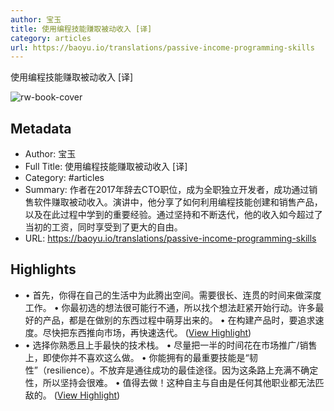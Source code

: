 ```yaml
---
author: 宝玉
title: 使用编程技能赚取被动收入 [译]
category: articles
url: https://baoyu.io/translations/passive-income-programming-skills
---
```

使用编程技能赚取被动收入 [译]

![rw-book-cover](https://baoyu.io/favicon-16x16.png)

## Metadata
- Author: 宝玉
- Full Title: 使用编程技能赚取被动收入 [译]
- Category: #articles
- Summary: 作者在2017年辞去CTO职位，成为全职独立开发者，成功通过销售软件赚取被动收入。演讲中，他分享了如何利用编程技能创建和销售产品，以及在此过程中学到的重要经验。通过坚持和不断迭代，他的收入如今超过了当初的工资，同时享受到了更大的自由。
- URL: https://baoyu.io/translations/passive-income-programming-skills

## Highlights
- • 首先，你得在自己的生活中为此腾出空间。需要很长、连贯的时间来做深度工作。
  • 你最初选的想法很可能行不通，所以找个想法赶紧开始行动。许多最好的产品，都是在做别的东西过程中萌芽出来的。
  • 在构建产品时，要追求速度。尽快把东西推向市场，再快速迭代。 ([View Highlight](https://read.readwise.io/read/01jhmaw2tj30acf7epy185dr9a))
- • 选择你熟悉且上手最快的技术栈。
  • 尽量把一半的时间花在市场推广/销售上，即使你并不喜欢这么做。
  • 你能拥有的最重要技能是“韧性”（resilience）。不放弃是通往成功的最佳途径。因为这条路上充满不确定性，所以坚持会很难。
  • 值得去做！这种自主与自由是任何其他职业都无法匹敌的。 ([View Highlight](https://read.readwise.io/read/01jhmaw77hx2an0np0be9c108v))


